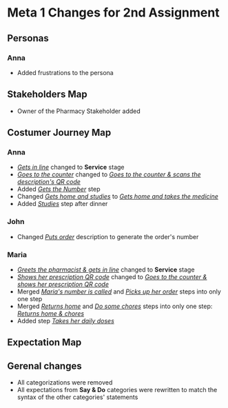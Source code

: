 # Meta 1 Changes for 2nd Assignment

## Personas
### Anna
- Added frustrations to the persona

## Stakeholders Map
- Owner of the Pharmacy Stakeholder added

## Costumer Journey Map
### Anna
- <u>*Gets in line*</u> changed to **Service** stage
- <u>*Goes to the counter*</u> changed to <u>*Goes to the counter & scans the description's QR code*</u>
- Added <u>*Gets the Number*</u> step
- Changed <u>*Gets home and studies*</u> to <u>*Gets home and takes the medicine*</u>
- Added <u>*Studies*</u> step after dinner

### John
- Changed <u>*Puts order*</u> description to generate the order's number 

### Maria
- <u>*Greets the pharmacist & gets in line*</u> changed to **Service** stage
- <u>*Shows her prescription QR code*</u> changed to <u>*Goes to the counter & shows her prescription QR code*</u>
- Merged <u>*Maria's number is called*</u> and <u>*Picks up her order*</u> steps into only one step
- Merged <u>*Returns home*</u> and <u>*Do some chores*</u> steps into only one step: <u>*Returns home & chores*</u>
- Added step <u>*Takes her daily doses*</u>

## Expectation Map
## Gerenal changes
- All categorizations were removed
- All expectations from **Say & Do** categories were rewritten to match the syntax of the other categories' statements